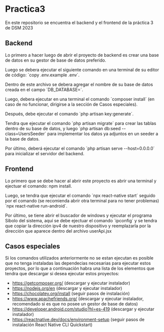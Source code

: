 # Practica3
En este repositorio se encuentra el backend y el frontend de la práctica 3 de DSM 2023
## Backend
Lo primero a hacer luego de abrir el proyecto de backend es crear una base de datos en su gestor de base de datos preferido.

Luego se debera ejecutar el siguiente comando en una terminal de su editor de código: ´copy .env.example .env´.

Dentro de este archivo se debera agregar el nombre de su base de datos creada en el campo ´DB_DATABASE=´.

Luego, debera ejecutar en una terminal el comando ´composer install´ (en caso de no funcionar, dirigirse a la sección de Casos especiales).

Después, debe ejecutar el comando ´php artisan key:generate´.

Tendra que ejecutar el comando ´php artisan migrate´ para crear las tablas dentro de su base de datos, y luego ´php artisan db:seed --class=UsersSeeder´ para implementar los datos ya adjuntos en un seeder a la base de datos.

Por último, deberá ejecutar el comando ´php artisan serve --host=0.0.0.0´ para inicializar el servidor del backend.

## Frontend
Lo primero que se debe hacer al abrir este proyecto es abrir una terminal y ejectuar el comando: npm install.

Luego, se tendra que ejecutar el comando ´npx react-native start´ seguido por el comando (se recomienda abrir otra terminal para no tener problemas) ´npx react-native run-android´.

Por último, se tiene abrir el buscador de windows y ejecutar el programa Síbolo del sistema, aquí se debe ejectuar el comando ´ipconfig´ y se tendra que copiar la dirección ipv4 de nuestro dispositivo y reemplazarla por la dirección que aparece dentro del archivo userApi.jsx
## Casos especiales
Si los comandos utilizados anteriormente no se estan ejecutan es posible que no tenga instaladas las dependecias necesarias para ejecutar estos proyectos, por lo que a continuación habra una lista de los elementos que tendra que descargar si desea ejecutar estos proyectos:
- https://getcomposer.org/ (descargar y ejecutar instalador)
- https://nodejs.org/en (descargar y ejecutar instalador)
- https://chocolatey.org/install (seguir pasos de instalación)
- https://www.apachefriends.org/ (descargar y ejecutar instalador, recomendado si es que no posee un gestor de base de datos)
- https://developer.android.com/studio?hl=es-419 (descargar y ejecutar instalador)
- https://reactnative.dev/docs/environment-setup (seguir pasos de instalación React Native CLI Quickstart)
